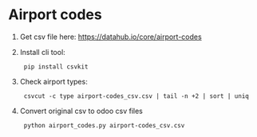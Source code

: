 # Airport codes

1. Get csv file here: https://datahub.io/core/airport-codes
2. Install cli tool:

        pip install csvkit

3. Check airport types:

        csvcut -c type airport-codes_csv.csv | tail -n +2 | sort | uniq

4. Convert original csv to odoo csv files

        python airport_codes.py airport-codes_csv.csv
